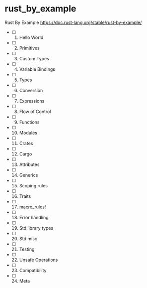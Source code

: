 # rust_by_example
Rust By Example
https://doc.rust-lang.org/stable/rust-by-example/


- [ ] 1. Hello World
- [ ] 2. Primitives
- [ ] 3. Custom Types
- [ ] 4. Variable Bindings
- [ ] 5. Types
- [ ] 6. Conversion
- [ ] 7. Expressions
- [ ] 8. Flow of Control
- [ ] 9. Functions
- [ ] 10. Modules
- [ ] 11. Crates
- [ ] 12. Cargo
- [ ] 13. Attributes
- [ ] 14. Generics
- [ ] 15. Scoping rules
- [ ] 16. Traits
- [ ] 17. macro_rules!
- [ ] 18. Error handling
- [ ] 19. Std library types
- [ ] 20. Std misc
- [ ] 21. Testing
- [ ] 22. Unsafe Operations
- [ ] 23. Compatibility
- [ ] 24. Meta
